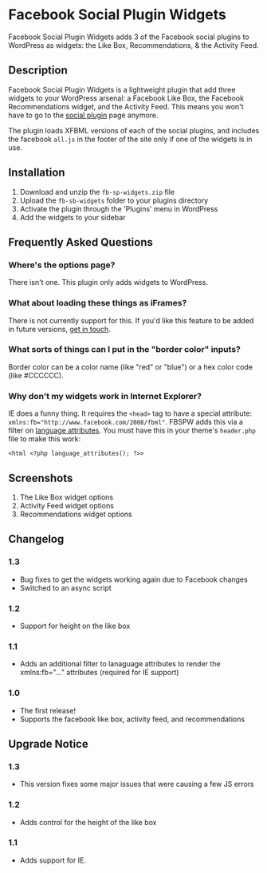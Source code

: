 Facebook Social Plugin Widgets 
===

Facebook Social Plugin Widgets adds 3 of the Facebook social plugins to WordPress as widgets: the Like Box, Recommendations, & the Activity Feed.

Description
------------

Facebook Social Plugin Widgets is a lightweight plugin that add three widgets to your WordPress arsenal: a Facebook Like Box, the Facebook Recommendations widget, and the Activity Feed.  This means you won't have to go to the [social plugin](http://developers.facebook.com/docs/plugins/ "social plugin") page anymore.

The plugin loads XFBML versions of each of the social plugins, and includes the facebook `all.js` in the footer of the site only if one of the widgets is in use.

Installation
---------------

1. Download and unzip the `fb-sp-widgets.zip` file
2. Upload the `fb-sb-widgets` folder to your plugins directory
3. Activate the plugin through the 'Plugins' menu in WordPress
4. Add the widgets to your sidebar

Frequently Asked Questions
------------------------------

### Where's the options page?

There isn't one.  This plugin only adds widgets to WordPress.

### What about loading these things as iFrames?

There is not currently support for this.  If you'd like this feature to be added in future versions, [get in touch](http://www.christopherguitar.net/contact-christopher/ "get in touch").

### What sorts of things can I put in the "border color" inputs?

Border color can be a color name (like "red" or "blue") or a hex color code (like #CCCCCC).

### Why don't my widgets work in Internet Explorer?

IE does a funny thing.  It requires the `<head>` tag to have a special attribute: `xmlns:fb="http://www.facebook.com/2008/fbml"`. FBSPW adds this via a filter on [language attributes](http://codex.wordpress.org/Function_Reference/language_attributes).  You must have this in your theme's `header.php` file to make this work:

`<html <?php language_attributes(); ?>>`

Screenshots
--------------

1. The Like Box widget options
2. Activity Feed widget options
3. Recommendations widget options

Changelog
----------------

### 1.3

* Bug fixes to get the widgets working again due to Facebook changes
* Switched to an async script

### 1.2

* Support for height on the like box

### 1.1

* Adds an additional filter to lanaguage attributes to render the xmlns:fb="..." <head> attributes (required for IE support)

### 1.0

* The first release!
* Supports the facebook like box, activity feed, and recommendations


Upgrade Notice
-------------------

### 1.3

* This version fixes some major issues that were causing a few JS errors

### 1.2

* Adds control for the height of the like box

### 1.1

* Adds support for IE.

